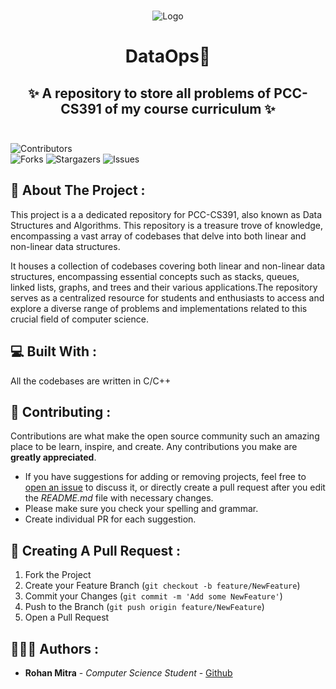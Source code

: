 <br/>
<p align="center">
   <img src="https://github.com/Rohan-450/DataOps/assets/124903208/7d1f3231-2e95-47d4-b579-1fb7a39876fc" alt="Logo" >
</p>
   

  <h1 align="center">DataOps🚀</h1>

  <h2 align="center">
      ✨ A repository to store all problems of PCC-CS391 of my course curriculum   ✨
    <br/>
    <br/>
  </h2>
</p>

![Contributors](https://img.shields.io/github/contributors/Rohan-450/DataOps?color=dark-green)  
![Forks](https://img.shields.io/github/forks/Rohan-450/DataOps?style=social) 
![Stargazers](https://img.shields.io/github/stars/Rohan-450/DataOps?style=social) 
![Issues](https://img.shields.io/github/issues/Rohan-450/DataOps)  

## 📖 About The Project :

This project is a a dedicated repository for PCC-CS391, also known as Data Structures and Algorithms. This repository is a treasure trove of knowledge, encompassing a vast array of codebases that delve into both linear and non-linear data structures. 

It houses a collection of codebases covering both linear and non-linear data structures, encompassing essential concepts such as stacks, queues, linked lists, graphs, and trees and their various applications.The repository serves as a centralized resource for students and enthusiasts to access and explore a diverse range of problems and implementations related to this crucial field of computer science.



## 💻 Built With :

All the codebases are written in C/C++ 


## 🤝 Contributing :

Contributions are what make the open source community such an amazing place to be learn, inspire, and create. Any contributions you make are **greatly appreciated**.
* If you have suggestions for adding or removing projects, feel free to [open an issue](https://github.com/Rohan-450/DataOps/issues/new) to discuss it, or directly create a pull request after you edit the *README.md* file with necessary changes.
* Please make sure you check your spelling and grammar.
* Create individual PR for each suggestion.

## 📜 Creating A Pull Request :

1. Fork the Project
2. Create your Feature Branch (`git checkout -b feature/NewFeature`)
3. Commit your Changes (`git commit -m 'Add some NewFeature'`)
4. Push to the Branch (`git push origin feature/NewFeature`)
5. Open a Pull Request

## 👨🏻‍💻 Authors :

* **Rohan Mitra** - *Computer Science Student* - [Github](https://github.com/Rohan-450/) 


